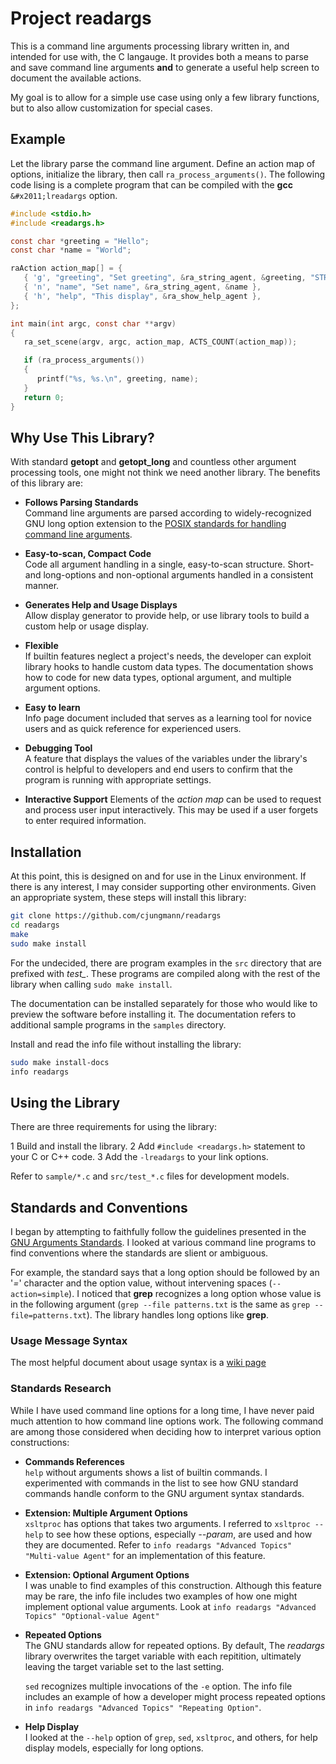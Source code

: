 # Project readargs

This is a command line arguments processing library written in,
and intended for use with, the C langauge.  It provides both
a means to parse and save command line arguments **and** to generate
a useful help screen to document the available actions.

My goal is to allow for a simple use case using only a few library
functions, but to also allow customization for special cases.

## Example

Let the library parse the command line argument.  Define an action
map of options, initialize the library, then call `ra_process_arguments()`.
The following code lising is a complete program that can be compiled with
the **gcc** `&#x2011;lreadargs` option.

~~~c
#include <stdio.h>
#include <readargs.h>

const char *greeting = "Hello";
const char *name = "World";

raAction action_map[] = {
   { 'g', "greeting", "Set greeting", &ra_string_agent, &greeting, "STRING" }
   { 'n', "name", "Set name", &ra_string_agent, &name },
   { 'h', "help", "This display", &ra_show_help_agent },
};

int main(int argc, const char **argv)
{
   ra_set_scene(argv, argc, action_map, ACTS_COUNT(action_map));

   if (ra_process_arguments())
   {
      printf("%s, %s.\n", greeting, name);
   }
   return 0;
}

~~~

## Why Use This Library?

With standard **getopt** and **getopt_long** and countless other
argument processing tools, one might not think we need another
library.  The benefits of this library are:

- **Follows Parsing Standards**  
  Command line arguments are parsed according to widely-recognized
  GNU long option extension to the [POSIX standards for handling
  command line arguments](http://www.gnu.org/software/libc/manual/html_node/Argument-Syntax.html\#Argument-Syntax).

- **Easy-to-scan, Compact Code**  
  Code all argument handling in a single, easy-to-scan structure.
  Short- and long-options and non-optional arguments handled
  in a consistent manner.

- **Generates Help and Usage Displays**  
  Allow display generator to provide help, or use library tools
  to build a custom help or usage display.

- **Flexible**  
  If builtin features neglect a project's needs, the developer
  can exploit library hooks to handle custom data types.  The
  documentation shows how to code for new data types, optional
  argument, and multiple argument options.

- **Easy to learn**  
  Info page document included that serves as a learning tool for
  novice users and as quick reference for experienced users.

- **Debugging Tool**  
  A feature that displays the values of the variables under
  the library's control is helpful to developers and end users
  to confirm that the program is running with appropriate
  settings.

- **Interactive Support**
  Elements of the *action map* can be used to request and
  process user input interactively.  This may be used if a
  user forgets to enter required information.

## Installation

At this point, this is designed on and for use in the Linux
environment.  If there is any interest, I may consider supporting
other environments.  Given an appropriate system, these steps
will install this library:

~~~sh
git clone https://github.com/cjungmann/readargs
cd readargs
make
sudo make install
~~~

For the undecided, there are program examples in the `src` directory
that are prefixed with *test_*.  These programs are compiled
along with the rest of the library when calling `sudo make install`.

The documentation can be installed separately for those who
would like to preview the software before installing it.  The documentation
refers to additional sample programs in the `samples` directory.

Install and read the info file without installing the library:

~~~sh
sudo make install-docs
info readargs
~~~

## Using the Library

There are three requirements for using the library:

1 Build and install the library.
2 Add `#include <readargs.h>` statement to your C or C++ code.
3 Add the `-lreadargs` to your link options.

Refer to `sample/*.c` and `src/test_*.c` files for development models.

## Standards and Conventions

I began by attempting to faithfully follow the guidelines presented in the
[GNU Arguments Standards](https://www.gnu.org/software/libc/manual/html_node/Argument-Syntax.html#Argument-Syntax).
I looked at various command line programs to find conventions where
the standards are slient or ambiguous.

For example, the standard says that a long option should be followed
by an '*=*' character and the option value, without intervening
spaces (`--action=simple`).  I noticed that **grep** recognizes
a long option whose value is in the following argument
(`grep --file patterns.txt` is the same as `grep --file=patterns.txt`).
The library handles long options like **grep**.

### Usage Message Syntax

The most helpful document about usage syntax is a [wiki page](https://en.wikipedia.org/wiki/Usage_message)

### Standards Research

While I have used command line options for a long time, I have
never paid much attention to how command line options work.  The
following command are among those considered when deciding how
to interpret various option constructions:

- **Commands References**  
  `help` without arguments shows a list of builtin commands.
  I experimented with commands in the list to see how GNU standard
  commands handle conform to the GNU argument syntax standards.

- **Extension: Multiple Argument Options**  
  `xsltproc` has options that takes two arguments.  I referred to
  `xsltproc --help` to see how these options, especially *--param*,
  are used and how they are documented.  Refer to
  `info readargs "Advanced Topics" "Multi-value Agent"` for an
  implementation of this feature.

- **Extension: Optional Argument Options**  
  I was unable to find examples of this construction.   Although
  this feature may be rare, the info file includes two examples
  of how one might implement optional value arguments.  Look at
  `info readargs "Advanced Topics" "Optional-value Agent"`

- **Repeated Options**  
  The GNU standards allow for repeated options.  By default, The
  *readargs* library overwrites the target variable with each
  repitition, ultimately leaving the target variable set to the
  last setting.

  `sed` recognizes multiple invocations of the `-e` option.  The info
  file includes an example of how a developer might process repeated
  options in `info readargs "Advanced Topics" "Repeating Option"`.
  

- **Help Display**  
  I looked at the `--help` option of `grep`, `sed`, `xsltproc`,
  and others, for help display models, especially for long options.

